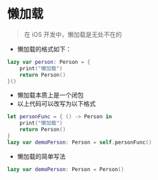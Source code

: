 # 懒加载

> 在 iOS 开发中，懒加载是无处不在的

* 懒加载的格式如下：

```swift
lazy var person: Person = {
    print("懒加载")
    return Person()
}()
```

* 懒加载本质上是一个闭包
* 以上代码可以改写为以下格式

```swift
let personFunc = { () -> Person in
    print("懒加载")
    return Person()
}
lazy var demoPerson: Person = self.personFunc()
```

* 懒加载的简单写法

```swift
lazy var demoPerson: Person = Person()
```
